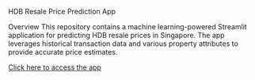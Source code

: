 HDB Resale Price Prediction App

Overview
This repository contains a machine learning-powered Streamlit application for predicting HDB resale prices in Singapore. The app leverages historical transaction data and various property attributes to provide accurate price estimates.

[Click here to access the app](https://resale-price-prediction-app-bu9isdpjoromanabivehc9.streamlit.app/)


